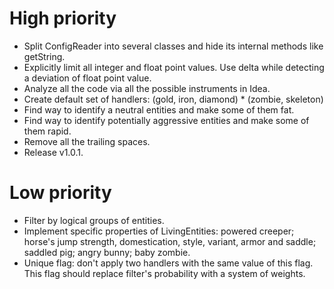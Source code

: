 # High priority
- Split ConfigReader into several classes and hide its internal
methods like getString.
- Explicitly limit all integer and float point values. Use delta
while detecting a deviation of float point value.
- Analyze all the code via all the possible instruments in Idea.
- Create default set of handlers:
(gold, iron, diamond) * (zombie, skeleton)
- Find way to identify a neutral entities and make some of them fat.
- Find way to identify potentially aggressive entities
and make some of them rapid.
- Remove all the trailing spaces.
- Release v1.0.1.

# Low priority
- Filter by logical groups of entities.
- Implement specific properties of LivingEntities: powered creeper;
horse's jump strength, domestication, style, variant, armor and saddle;
saddled pig; angry bunny; baby zombie.
- Unique flag: don't apply two handlers with the same value of this
flag. This flag should replace filter's probability with a system of
 weights.
